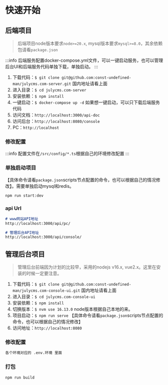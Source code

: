 # 快速开始

## 后端项目

> 后端项目node版本要求`node>=20.x`, mysql版本要求`mysql>=8.0`，其余依赖包请看`package.json`

:::info
后端服务配置docker-compose.yml文件，可以一键启动服务，也可以管理后台UI和后端服务代码单独下载，单独启动。
:::

1. 下载代码：`$ git clone git@github.com:const-undefined-man/julycms.com-server.git` 国内地址请看上面
2. 进入目录：`$ cd julycms.com-server`
3. 安装依赖：`$ npm install`
4. 一键启动：`$ docker-compose up -d` 如果想一键启动，可以只下载后端服务代码
5. 访问文档：`http://localhost:3000/api-doc`
6. 访问后台：`http://localhost:8080/console`
7. PC：`http://localhost`

### 修改配置

:::info
配置文件在`/src/config/*.ts`根据自己的环境修改配置
:::

### 单独启动项目

【具体命令请看`package.json`scripts节点配置的命令，也可以根据自己的情况修改】。需要单独启动mysql和redis。

```sh
npm run start:dev
```

### api Url

```md
# www网站API地址
http://localhost:3000/api/pc/

# 管理后台API地址
http://localhost:3000/api/console/

```

## 管理后台项目

> 管理后台前端因为计划的比较早，采用的nodejs v16.x, vue2.x。这里在安装的时候一定要注意。

1. 下载代码：`$ git clone git@github.com:const-undefined-man/julycms.com-console-ui.git` 国内地址请看上面
2. 进入目录：`$ cd julycms.com-console-ui`
3. 安装依赖：`$ npm install`
4. 切换版本：`$ nvm use 16.13.0` node版本根据自己本地的来。
5. 项目启动：`$ npm run serve` 【具体命令请看`package.json`scripts节点配置的命令，也可以根据自己的情况修改】
6. 访问地址：`http://localhost:8080`

### 修改配置

```md
各个环境对应的 .env.环境 里面
```

### 打包

```sh
npm run build
```

